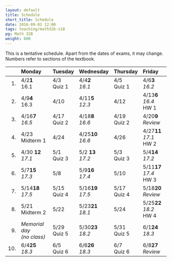 ```yaml
---
layout: default
title: Schedule
short_title: Schedule
date: 2016-09-01 12:00
tags: teaching/math32b-s18
pg: Math 32B
weight: 600
---
```


This is a tentative schedule. Apart from the dates of exams, it may change. Numbers refer to sections of the textbook.

<table class="schedule">
    <thead>
        <tr class="header">
            <th align="right"></th>
            <th align="left">Monday</th>
            <th align="left">Tuesday</th>
            <th align="left">Wednesday</th>
            <th align="left">Thursday</th>
            <th align="left">Friday</th>
        </tr>
    </thead>
    <tbody>
        <tr class="even">
            <td align="right">1.</td>
            <td align="left"><span class="right">4/2</span><span class="left"><b>1</b></span><br>16.1</td>
            <td align="left"><span class="right">4/3</span><span class="left"><b></b></span><br><span class="hw">Quiz 1</span></td>
            <td align="left"><span class="right">4/4</span><span class="left"><b>2</b></span><br><em>16.1</em></td>
            <td align="left"><span class="right">4/5</span><span class="left"><b></b></span><br><span class="hw">Quiz 1</span></td>
            <td align="left"><span class="right">4/6</span><span class="left"><b>3</b></span><br><em>16.2</em></td>
        </tr>
        <tr class="odd">
            <td align="right">2.</td>
            <td align="left"><span class="right">4/9</span><span class="left"><b>4</b></span><br>16.3</td>
            <td align="left"><span class="right">4/10</span><span class="left"><b> </b></span><br></td>
            <td align="left"><span class="right">4/11</span><span class="left"><b>5</b></span><br><em>12.3</em></td>
            <td align="left"><span class="right">4/12</span><span class="left"><b> </b></span><br></td>
            <td align="left"><span class="right">4/13</span><span class="left"><b>6</b></span><br><em>16.4</em> <span class="hw">HW 1</span></td>
        </tr>
        <tr class="even">
            <td align="right">3.</td>
            <td align="left"><span class="right">4/16</span><span class="left"><b>7</b></span><br><em>16.5</em></td>
            <td align="left"><span class="right">4/17</span><span class="left"><b> </b></span><br><span class="hw">Quiz 2</span></td>
            <td align="left"><span class="right">4/18</span><span class="left"><b>8</b></span><br><em>16.6</em></td>
            <td align="left"><span class="right">4/19</span><span class="left"><b> </b></span><br><span class="hw">Quiz 2</span></td>
            <td align="left"><span class="right">4/20</span><span class="left"><b>9</b></span><br><em>Review</em></td>
        </tr>
        <tr class="odd">
            <td align="right">4.</td>
            <td align="left"><span class="right">4/23</span><span class="left"><b></b></span><br><span class="exam">Midterm 1</span></td>
            <td align="left"><span class="right">4/24</span><span class="left"><b></b></span><br></td>
            <td align="left"><span class="right">4/25</span><span class="left"><b>10</b></span><br><em>16.6</em></td>
            <td align="left"><span class="right">4/26</span><span class="left"><b></b></span><br></td>
            <td align="left"><span class="right">4/27</span><span class="left"><b>11</b></span><br><em>17.1</em> <span class="hw">HW 2</span></td>
        </tr>
        <tr class="even">
            <td align="right">5.</td>
            <td align="left"><span class="right">4/30 </span><span class="left"><b>12</b></span><br><em>17.1</em></td>
            <td align="left"><span class="right">5/1 </span><span class="left"><b>  </b></span><br><span class="hw">Quiz 3</span></td>
            <td align="left"><span class="right">5/2 </span><span class="left"><b>13</b></span><br><em>17.2</em></td>
            <td align="left"><span class="right">5/3 </span><span class="left"><b>  </b></span><br><span class="hw">Quiz 3</span></td>
            <td align="left"><span class="right">5/4</span><span class="left"><b>14</b></span><br><em>17.2</em></td>
        </tr>
        <tr class="odd">
            <td align="right">6.</td>
            <td align="left"><span class="right">5/7</span><span class="left"><b>15</b></span><br><em>17.3</em></td>
            <td align="left"><span class="right">5/8</span><span class="left"><b>  </b></span><br></td>
            <td align="left"><span class="right">5/9</span><span class="left"><b>16</b></span><br><em>17.4</em></td>
            <td align="left"><span class="right">5/10</span><span class="left"><b>  </b></span><br></td>
            <td align="left"><span class="right">5/11</span><span class="left"><b>17</b></span><br><em>17.4</em> <span class="hw">HW 3</span></td>
        </tr>
        <tr class="even">
            <td align="right">7.</td>
            <td align="left"><span class="right">5/14</span><span class="left"><b>18</b></span><br><em>17.5</em></td>
            <td align="left"><span class="right">5/15</span><span class="left"><b>  </b></span><br><span class="hw">Quiz 4</span></td>
            <td align="left"><span class="right">5/16</span><span class="left"><b>19</b></span><br><em>17.5</em></td>
            <td align="left"><span class="right">5/17</span><span class="left"><b>  </b></span><br><span class="hw">Quiz 4</span></td>
            <td align="left"><span class="right">5/18</span><span class="left"><b>20</b></span><br><em>Review</em></td>
        </tr>
        <tr class="odd">
            <td align="right">8.</td>
            <td align="left"><span class="right">5/21</span><span class="left"><b>  </b></span><br><span class="exam">Midterm 2</span></td>
            <td align="left"><span class="right">5/22</span><span class="left"><b>  </b></span><br></td>
            <td align="left"><span class="right">5/23</span><span class="left"><b>21</b></span><br><em>18.1</em></td>
            <td align="left"><span class="right">5/24</span><span class="left"><b>  </b></span><br></td>
            <td align="left"><span class="right">5/25</span><span class="left"><b>22</b></span><br><em>18.2</em> <span class="hw">HW 4</span></td>
        </tr>
        <tr class="even">
            <td align="right">9.</td>
            <td align="left" class="hol"><em>Memorial day<br>(no class)</em></td>
            <td align="left"><span class="right">5/29</span><span class="left"><b>  </b></span><br><span class="hw">Quiz 5</span></td>
            <td align="left"><span class="right">5/30</span><span class="left"><b>23</b></span><br><em>18.2</em></td>
            <td align="left"><span class="right">5/31</span><span class="left"><b>  </b></span><br><span class="hw">Quiz 5</span></td>
            <td align="left"><span class="right">6/1</span><span class="left"><b>24</b></span><br><em>18.3</em></td>
        </tr>
        <tr class="odd">
            <td align="right">10.</td>
            <td align="left"><span class="right">6/4</span><span class="left"><b>25</b></span><br><em>18.3</em></td>
            <td align="left"><span class="right">6/5</span><span class="left"><b>  </b></span><br><span class="hw">Quiz 6</span></td>
            <td align="left"><span class="right">6/6</span><span class="left"><b>26</b></span><br><em>18.3</em></td>
            <td align="left"><span class="right">6/7</span><span class="left"><b>  </b></span><br><span class="hw">Quiz 6</span></td>
            <td align="left"><span class="right">6/8</span><span class="left"><b>27</b></span><br><em>Review</em></td>
        </tr>
    </tbody>
</table>
